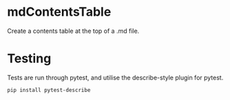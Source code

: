 # mdContentsTable
Create a contents table at the top of a .md file.

# Testing
Tests are run through pytest, and utilise the describe-style plugin for pytest.

`pip install pytest-describe`
